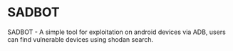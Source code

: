 # SADBOT
SADBOT - A simple tool for exploitation on android devices via ADB, users can find vulnerable devices using shodan search.
